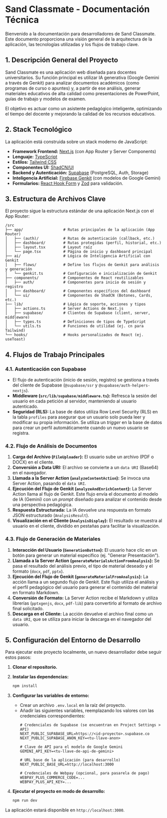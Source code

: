 # Sand Classmate - Documentación Técnica

Bienvenido a la documentación para desarrolladores de Sand Classmate. Este documento proporciona una visión general de la arquitectura de la aplicación, las tecnologías utilizadas y los flujos de trabajo clave.

## 1. Descripción General del Proyecto

Sand Classmate es una aplicación web diseñada para docentes universitarios. Su función principal es utilizar IA generativa (Google Gemini a través de Genkit) para analizar documentos académicos (como programas de curso o apuntes) y, a partir de ese análisis, generar materiales educativos de alta calidad como presentaciones de PowerPoint, guías de trabajo y modelos de examen.

El objetivo es actuar como un asistente pedagógico inteligente, optimizando el tiempo del docente y mejorando la calidad de los recursos educativos.

## 2. Stack Tecnológico

La aplicación está construida sobre un stack moderno de JavaScript:

- **Framework Frontend:** [Next.js](https://nextjs.org/) (con App Router y Server Components)
- **Lenguaje:** [TypeScript](https://www.typescriptlang.org/)
- **Estilos:** [Tailwind CSS](https://tailwindcss.com/)
- **Componentes UI:** [ShadCN/UI](https://ui.shadcn.com/)
- **Backend y Autenticación:** [Supabase](https://supabase.com/) (PostgreSQL, Auth, Storage)
- **Inteligencia Artificial:** [Firebase Genkit](https://firebase.google.com/docs/genkit) (con modelos de Google Gemini)
- **Formularios:** [React Hook Form](https://react-hook-form.com/) y [Zod](https://zod.dev/) para validación.

## 3. Estructura de Archivos Clave

El proyecto sigue la estructura estándar de una aplicación Next.js con el App Router:

```
/src
├── app/                  # Rutas principales de la aplicación (App Router)
│   ├── (auth)/           # Rutas de autenticación (callback, etc.)
│   ├── dashboard/        # Rutas protegidas (perfil, historial, etc.)
│   ├── layout.tsx        # Layout raíz
│   └── page.tsx          # Página de inicio y dashboard principal
├── ai/                   # Lógica de Inteligencia Artificial con Genkit
│   ├── flows/            # Define los flujos de Genkit para análisis y generación
│   └── genkit.ts         # Configuración e inicialización de Genkit
├── components/           # Componentes de React reutilizables
│   ├── auth/             # Componentes para inicio de sesión y registro
│   ├── dashboard/        # Componentes específicos del dashboard
│   └── ui/               # Componentes de ShadCN (Botones, Cards, etc.)
├── lib/                  # Lógica de soporte, acciones y tipos
│   ├── actions.ts        # Server Actions de Next.js
│   ├── supabase/         # Clientes de Supabase (client, server, middleware)
│   ├── types.ts          # Definiciones de tipos de TypeScript
│   └── utils.ts          # Funciones de utilidad (ej. cn para Tailwind)
└── hooks/                # Hooks personalizados de React (ej. useToast)
```

## 4. Flujos de Trabajo Principales

### 4.1. Autenticación con Supabase

- El flujo de autenticación (inicio de sesión, registro) se gestiona a través del cliente de Supabase (`@supabase/ssr` y `@supabase/auth-helpers-nextjs`).
- **Middleware (`src/lib/supabase/middleware.ts`):** Refresca la sesión del usuario en cada petición al servidor, manteniendo al usuario autenticado.
- **Seguridad (RLS):** La base de datos utiliza Row Level Security (RLS) en la tabla `profiles` para asegurar que un usuario solo pueda leer y modificar su propia información. Se utiliza un *trigger* en la base de datos para crear un perfil automáticamente cuando un nuevo usuario se registra.

### 4.2. Flujo de Análisis de Documentos

1.  **Carga del Archivo (`FileUploader`):** El usuario sube un archivo (PDF o DOCX) en el cliente.
2.  **Conversión a Data URI:** El archivo se convierte a un `data URI` (Base64) en el navegador.
3.  **Llamada a la Server Action (`analyzeContentAction`):** Se invoca una Server Action, pasando el `data URI`.
4.  **Ejecución del Flujo de Genkit (`analyzeAndEnrichContent`):** La Server Action llama al flujo de Genkit. Este flujo envía el documento al modelo de IA (Gemini) con un *prompt* diseñado para analizar el contenido desde una perspectiva pedagógica.
5.  **Respuesta Estructurada:** La IA devuelve una respuesta en formato JSON estructurado (`AnalysisResult`).
6.  **Visualización en el Cliente (`AnalysisDisplay`):** El resultado se muestra al usuario en el cliente, dividido en pestañas para facilitar la visualización.

### 4.3. Flujo de Generación de Materiales

1.  **Interacción del Usuario (`GenerationButton`):** El usuario hace clic en un botón para generar un material específico (ej. "Generar Presentación").
2.  **Llamada a la Server Action (`generateMaterialsActionFromAnalysis`):** Se pasa el resultado del análisis previo, el tipo de material deseado y el formato (`docx`, `pdf`, `pptx`).
3.  **Ejecución del Flujo de Genkit (`generateMaterialFromAnalysis`):** La acción llama a un segundo flujo de Genkit. Este flujo utiliza el análisis y el perfil pedagógico del usuario para generar el contenido del material en formato Markdown.
4.  **Conversión de Formato:** La Server Action recibe el Markdown y utiliza librerías (`pptxgenjs`, `docx`, `pdf-lib`) para convertirlo al formato de archivo final solicitado.
5.  **Descarga en el Cliente:** La acción devuelve el archivo final como un `data URI`, que se utiliza para iniciar la descarga en el navegador del usuario.

## 5. Configuración del Entorno de Desarrollo

Para ejecutar este proyecto localmente, un nuevo desarrollador debe seguir estos pasos:

1.  **Clonar el repositorio.**
2.  **Instalar las dependencias:**
    ```bash
    npm install
    ```
3.  **Configurar las variables de entorno:**
    - Crear un archivo `.env.local` en la raíz del proyecto.
    - Añadir las siguientes variables, reemplazando los valores con las credenciales correspondientes:
      ```env
      # Credenciales de Supabase (se encuentran en Project Settings > API)
      NEXT_PUBLIC_SUPABASE_URL=https://<id-proyecto>.supabase.co
      NEXT_PUBLIC_SUPABASE_ANON_KEY=<tu-llave-anon>

      # Clave de API para el modelo de Google Gemini
      GEMINI_API_KEY=<tu-llave-de-api-de-gemini>
      
      # URL base de la aplicación (para desarrollo)
      NEXT_PUBLIC_BASE_URL=http://localhost:3000

      # Credenciales de Webpay (opcional, para pasarela de pago)
      WEBPAY_PLUS_COMMERCE_CODE=...
      WEBPAY_PLUS_API_KEY=...
      ```

4.  **Ejecutar el proyecto en modo de desarrollo:**
    ```bash
    npm run dev
    ```

La aplicación estará disponible en `http://localhost:3000`.

